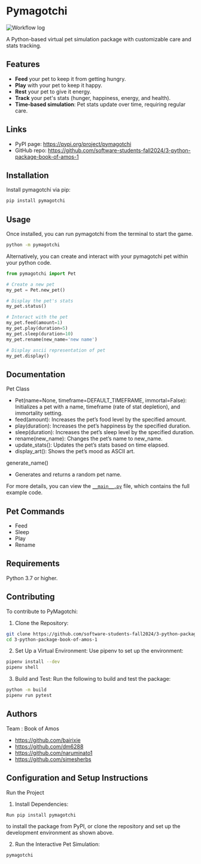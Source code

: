 # Pymagotchi

![Workflow log](https://github.com/software-students-fall2024/3-python-package-book-of-amos-1/actions/workflows/event-logger.yml/badge.svg)

A Python-based virtual pet simulation package with customizable care and stats tracking.

## Features

- **Feed** your pet to keep it from getting hungry.
- **Play** with your pet to keep it happy.
- **Rest** your pet to give it energy.
- **Track** your pet's stats (hunger, happiness, energy, and health).
- **Time-based simulation**: Pet stats update over time, requiring regular care.

## Links
* PyPI page: https://pypi.org/project/pymagotchi
* GitHub repo: https://github.com/software-students-fall2024/3-python-package-book-of-amos-1

## Installation

Install pymagotchi via pip:

```bash
pip install pymagotchi
```

## Usage
Once installed, you can run pymagotchi from the terminal to start the game.
```bash
python -m pymagotchi
```
Alternatively, you can create and interact with your pymagotchi pet within your python code.
```python
from pymagotchi import Pet

# Create a new pet
my_pet = Pet.new_pet()

# Display the pet's stats
my_pet.status()

# Interact with the pet
my_pet.feed(amount=1)
my_pet.play(duration=5)
my_pet.sleep(duration=10)
my_pet.rename(new_name='new name')

# Display ascii representation of pet
my_pet.display()
```
## Documentation

Pet Class

*	Pet(name=None, timeframe=DEFAULT_TIMEFRAME, immortal=False): Initializes a pet with a name, timeframe (rate of stat depletion), and immortality setting.
*	feed(amount): Increases the pet’s food level by the specified amount.
*	play(duration): Increases the pet’s happiness by the specified duration.
*	sleep(duration): Increases the pet’s sleep level by the specified duration.
*	rename(new_name): Changes the pet’s name to new_name.
*	update_stats(): Updates the pet’s stats based on time elapsed.
*	display_art(): Shows the pet’s mood as ASCII art.

generate_name()

*	Generates and returns a random pet name.

For more details, you can view the [`__main__.py`](https://github.com/software-students-fall2024/3-python-package-book-of-amos-1/blob/pypi-uploading/pymagotchi/__main__.py) file, which contains the full example code.

## Pet Commands

* Feed
* Sleep
* Play
* Rename

## Requirements
Python 3.7 or higher.

## Contributing

To contribute to PyMagotchi:

1.	Clone the Repository: 
```bash
git clone https://github.com/software-students-fall2024/3-python-package-book-of-amos-1.git
cd 3-python-package-book-of-amos-1
```
2.	Set Up a Virtual Environment:
Use pipenv to set up the environment:
```bash
pipenv install --dev
pipenv shell
```
3.	Build and Test:
Run the following to build and test the package:
```bash
python -m build
pipenv run pytest
```

## Authors
Team : Book of Amos

* https://github.com/bairixie 
* https://github.com/dm6288
* https://github.com/naruminato1
* https://github.com/simesherbs

## Configuration and Setup Instructions
Run the Project

1.	Install Dependencies: 
```bash
Run pip install pymagotchi 
 ``` 
to install the package from PyPI, or clone the repository and set up the development environment as shown above.

2.	Run the Interactive Pet Simulation:
```bash
pymagotchi
```